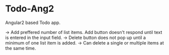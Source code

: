 # Todo-Ang2
Angular2 based Todo app.

-> Add preffered number of list items. Add button doesn't respond until text is entered in the input field.
-> Delete button does not pop up until a minimum of one list item is added. 
-> Can delete a single or multiple items at the same time.
